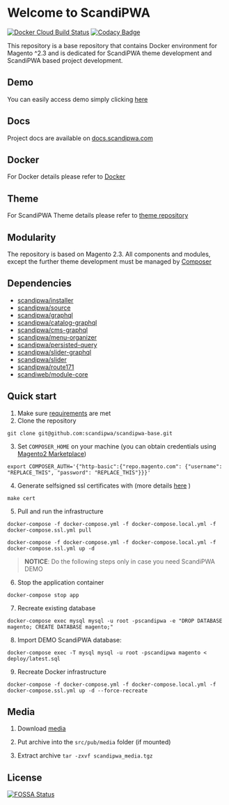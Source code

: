 # Welcome to ScandiPWA
[![Docker Cloud Build Status](https://img.shields.io/docker/cloud/build/scandipwa/base.svg)](https://hub.docker.com/r/scandipwa/base)
[![Codacy Badge](https://api.codacy.com/project/badge/Grade/d90631c26cab4c459180a57a2b1268dc)](https://www.codacy.com/app/ScandiPWA/scandipwa-base?utm_source=github.com&amp;utm_medium=referral&amp;utm_content=scandipwa/scandipwa-base&amp;utm_campaign=Badge_Grade)

This repository is a base repository that contains Docker environment for Magento ^2.3 and is dedicated for ScandiPWA
 theme development and ScandiPWA based project development.

## Demo
You can easily access demo simply clicking [here](https://demo.scandipwa.com)

## Docs
Project docs are available on [docs.scandipwa.com](https://docs.scandipwa.com/#/)
 
## Docker
For Docker details please refer to [Docker](./DOCKER.md)

## Theme
For ScandiPWA Theme details please refer to [theme repository](https://github.com/scandipwa/base-theme)


## Modularity
The repository is based on Magento 2.3. All components and modules, except the further theme development must be 
managed by [Composer](https://getcomposer.org)

## Dependencies
-   [scandipwa/installer](https://github.com/scandipwa/installer)
-   [scandipwa/source](https://github.com/scandipwa/base-theme)
-   [scandipwa/graphql](https://github.com/scandipwa/graphql)
-   [scandipwa/catalog-graphql](https://github.com/scandipwa/catalog-graphql)
-   [scandipwa/cms-graphql](https://github.com/scandipwa/cms-graphql)
-   [scandipwa/menu-organizer](https://github.com/scandipwa/menu-organizer)
-   [scandipwa/persisted-query](https://github.com/scandipwa/persisted-query)
-   [scandipwa/slider-graphql](https://github.com/scandipwa/slider-graphql)
-   [scandipwa/slider](https://github.com/scandipwa/slider)
-   [scandipwa/route171](https://github.com/scandipwa/route717)
-   [scandiweb/module-core](https://github.com/scandiwebcom/Scandiweb-Assets-Core)

## Quick start
1.  Make sure [requirements](https://docs.scandipwa.com/#/docker/A-requirements) are met
2.  Clone the repository
```console
git clone git@github.com:scandipwa/scandipwa-base.git
```
3.  Set `COMPOSER_HOME` on your machine (you can obtain credentials using [Magento2 Marketplace](https://account.magento.com/applications/customer/login/))
```console
export COMPOSER_AUTH='{"http-basic":{"repo.magento.com": {"username": "REPLACE_THIS", "password": "REPLACE_THIS"}}}'
```

4.  Generate selfsigned ssl certificates with (more details [here](https://docs.scandipwa.com/#/docker/G-SSL-container) )
```console
make cert
```

5.  Pull and run the infrastructure
```console
docker-compose -f docker-compose.yml -f docker-compose.local.yml -f docker-compose.ssl.yml pull
``` 
```console
docker-compose -f docker-compose.yml -f docker-compose.local.yml -f docker-compose.ssl.yml up -d
```

> **NOTICE**: Do the following steps only in case you need ScandiPWA DEMO

6.  Stop the application container 
```console
docker-compose stop app
```
7.  Recreate existing database 
```console
docker-compose exec mysql mysql -u root -pscandipwa -e "DROP DATABASE magento; CREATE DATABASE magento;"
```
8.  Import DEMO ScandiPWA database: 
```console
docker-compose exec -T mysql mysql -u root -pscandipwa magento < deploy/latest.sql
```
9.  Recreate Docker infrastructure
```console
docker-compose -f docker-compose.yml -f docker-compose.local.yml -f docker-compose.ssl.yml up -d --force-recreate
```

## Media
1) Download [media](https://scandipwa-public-assets.s3-eu-west-1.amazonaws.com/2.2.x-media.tar.gz)

2) Put archive into the `src/pub/media` folder (if mounted)

3) Extract archive `tar -zxvf scandipwa_media.tgz`

## License
[![FOSSA Status](https://app.fossa.io/api/projects/git%2Bgithub.com%2Fscandipwa%2Fscandipwa-base.svg?type=large)](https://app.fossa.io/projects/git%2Bgithub.com%2Fscandipwa%2Fscandipwa-base?ref=badge_large)
